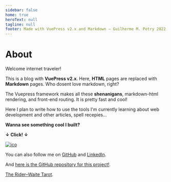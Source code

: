 ```yaml
---
sidebar: false
home: true
heroText: null
tagline: null
footer: Made with VuePress v2.x and Markdown — Guilherme M. Petry 2022
---
```


# About

Welcome internet traveler!

This is a blog with **VuePress v2.x**. Here, **HTML** pages are replaced with **Markdown** pages. Who dosent love markdown, right?

The Vuepress framework makes all these **shenanigans**, markdown-html rendering, and front-end routing. It is pretty fast and cool!

Here I plan to write how to use the tools I'm currently learning about web development and other articles, spell recepies...

**Wanna see something cool I built?**

**↓ Click! ↓**


[![ico](https://reported.space/favicon.ico)](https://reported.space/)

You can also follow me on [GitHub](https://github.com/petry078) and [LinkedIn](https://linkedin.com/in/petry078). 

And [here is the GitHub repository for this project!](https://github.com/petry078/spellblog).

[The Rider–Waite Tarot](https://en.wikipedia.org/wiki/Rider%E2%80%93Waite_Tarot).
